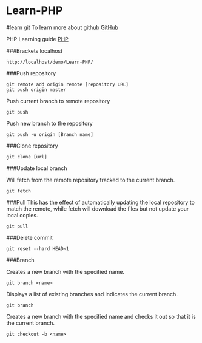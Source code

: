 # Learn-PHP


#learn git
To learn more about github [GitHub](http://jameswillweb.github.io/github-for-web-designers/reference.html)

PHP Learning guide [PHP](https://drive.google.com/folderview?id=0B4VMIiiLs8e7RzRELXNLQjh0ZWc&usp=sharing)

###Brackets localhost
```
http://localhost/demo/Learn-PHP/
```

###Push repository

```
git remote add origin remote [repository URL]
git push origin master
```

Push current branch to remote repository
```
git push
```

Push new branch to the repository

```
git push -u origin [Branch name]
```

###Clone repository
```
git clone [url]
```
###Update local branch

Will fetch from the remote repository tracked to the current branch.
```
git fetch
```
###Pull 
This has the effect of automatically updating the local repository to match the remote, while fetch will download the files but not update your local copies.

```
git pull
```
###Delete commit
```
git reset --hard HEAD~1
```

###Branch

Creates a new branch with the specified name.
```
git branch <name>
```

Displays a list of existing branches and indicates the current branch.
```
git branch
```

Creates a new branch with the specified name and checks it out so that it is the current branch.
```
git checkout -b <name>
```
